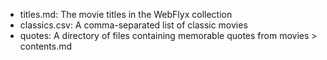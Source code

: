 - titles.md: The movie titles in the WebFlyx collection
- classics.csv: A comma-separated list of classic movies
- quotes: A directory of files containing memorable quotes from movies > contents.md

